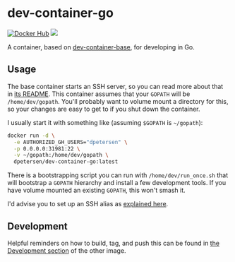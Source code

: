 # dev-container-go

[![Docker Hub](https://img.shields.io/badge/docker-ready-blue.svg)](https://registry.hub.docker.com/u/dpetersen/dev-container-go/)
[![](https://badge.imagelayers.io/dpetersen/dev-container-go.svg)](https://imagelayers.io/?images=dpetersen%2Fdev-container-go:latest,dpetersen%2Fdev-container-base:latest 'Get your own badge on imagelayers.io')

A container, based on [dev-container-base](https://github.com/dpetersen/dev-container-base), for developing in Go.

## Usage

The base container starts an SSH server, so you can read more about that in [its README](https://github.com/dpetersen/dev-container-base). This container assumes that your `GOPATH` will be `/home/dev/gopath`. You'll probably want to volume mount a directory for this, so your changes are easy to get to if you shut down the container.

I usually start it with something like (assuming `$GOPATH` is `~/gopath`):

```bash
docker run -d \
  -e AUTHORIZED_GH_USERS="dpetersen" \
  -p 0.0.0.0:31981:22 \
  -v ~/gopath:/home/dev/gopath \
  dpetersen/dev-container-go:latest
```

There is a bootstrapping script you can run with `/home/dev/run_once.sh` that will bootstrap a `GOPATH` hierarchy and install a few development tools. If you have volume mounted an existing `GOPATH`, this won't smash it.

I'd advise you to set up an SSH alias as [explained here](https://github.com/dpetersen/dev-container-base#connecting).

## Development

Helpful reminders on how to build, tag, and push this can be found in [the Development section](https://github.com/dpetersen/dev-container-base#development) of the other image.
